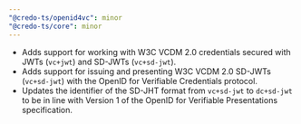 ```yaml
---
"@credo-ts/openid4vc": minor
"@credo-ts/core": minor
---
```


- Adds support for working with W3C VCDM 2.0 credentials secured with JWTs (`vc+jwt`) and SD-JWTs (`vc+sd-jwt`).
- Adds support for issuing and presenting W3C VCDM 2.0 SD-JWTs (`vc+sd-jwt`) with the OpenID for Verifiable Credentials protocol.
- Updates the identifier of the SD-JHT format from `vc+sd-jwt` to `dc+sd-jwt` to be in line with Version 1 of the OpenID for Verifiable Presentations specification.
